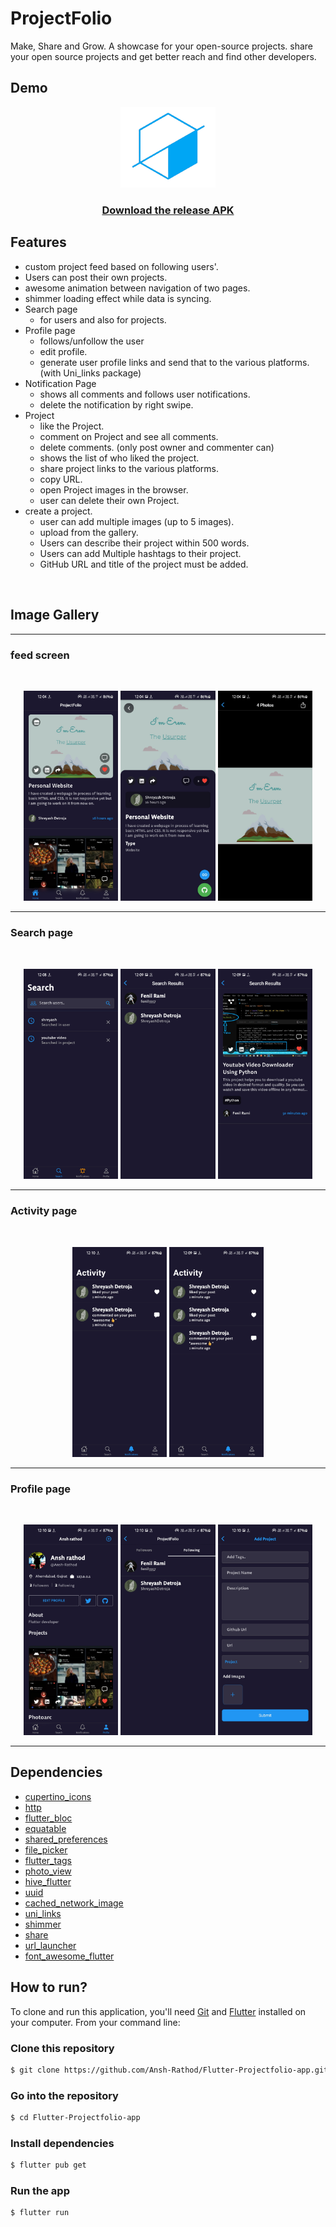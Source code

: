 # **ProjectFolio**

Make, Share and Grow. A showcase for your open-source projects.
share your open source projects and get better reach and find other developers.

## **Demo**

<p align="center">
<img src="assets/logo.png" alt="logo" width="30%"/>

<h3 align="center"><a href="https://github.com/Ansh-Rathod/Flutter-Projectfolio-app/releases/download/v1.0.0/app-armeabi-v7a-release.apk">Download the release APK</a></h3>
</p>

## **Features**

- custom project feed based on following users'.
- Users can post their own projects.
- awesome animation between navigation of two pages.
- shimmer loading effect while data is syncing.
- Search page
  - for users and also for projects.
- Profile page
  - follows/unfollow the user
  - edit profile.
  - generate user profile links and send that to the various platforms. (with Uni_links package)
- Notification Page
  - shows all comments and follows user notifications.
  - delete the notification by right swipe.
- Project
  - like the Project.
  - comment on Project and see all comments.
  - delete comments. (only post owner and commenter can)
  - shows the list of who liked the project.
  - share project links to the various platforms.
  - copy URL.
  - open Project images in the browser.
  - user can delete their own Project.
- create a project.
  - user can add multiple images (up to 5 images).
  - upload from the gallery.
  - Users can describe their project within 500 words.
  - Users can add Multiple hashtags to their project.
  - GitHub URL and title of the project must be added.

<br/>

## **Image Gallery**

<hr/>

### **feed screen**

<br>

<p align="center">
<img src="screenshots/Screenshot_20211218-120445.jpg" alt="Gallery Image" width="30%" />
<img src="screenshots/Screenshot_20211218-120450.jpg" alt="Gallery Image" width="30%" />
<img src="screenshots/Screenshot_20211218-120453.jpg" alt="Gallery Image" width="30%" />
</p>
<hr/>

### **Search page**

<br>

<p align="center">
<img src="screenshots/Screenshot_20211218-120842.jpg" alt="Gallery Image" width="30%" />
<img src="screenshots/Screenshot_20211218-120939.jpg" alt="Gallery Image" width="30%" />
<img src="screenshots/Screenshot_20211218-120948.jpg" alt="Gallery Image" width="30%" />
</p>
<hr/>

### **Activity page**

<br>

<p align="center">
<img src="screenshots/Screenshot_20211218-121009.jpg" alt="Gallery Image" width="30%" />
<img src="screenshots/Screenshot_20211218-120956.jpg" alt="Gallery Image" width="30%" />
</p>
<hr/>

### **Profile page**

<br>

<p align="center">
<img src="screenshots/Screenshot_20211218-121015.jpg" alt="Gallery Image" width="30%" />
<img src="screenshots/Screenshot_20211218-121023.jpg" alt="Gallery Image" width="30%" />
<img src="screenshots/Screenshot_20211218-121028.jpg" alt="Gallery Image" width="30%" />
</p>
<hr/>

## **Dependencies**

- [cupertino_icons](https://pub.dev/packages/cupertino_icons)
- [http](https://pub.dev/packages/http)
- [flutter_bloc](https://pub.dev/packages/flutter_bloc)
- [equatable](https://pub.dev/packages/equatable)
- [shared_preferences](https://pub.dev/packages/shared_preferences)
- [file_picker](https://pub.dev/packages/file_picker)
- [flutter_tags](https://pub.dev/packages/flutter_tags)
- [photo_view](https://pub.dev/packages/photo_view)
- [hive_flutter](https://pub.dev/packages/hive_flutter)
- [uuid](https://pub.dev/packages/uuid)
- [cached_network_image](https://pub.dev/packages/cached_network_image)
- [uni_links](https://pub.dev/packages/uni_links)
- [shimmer](https://pub.dev/packages/shimmer)
- [share](https://pub.dev/packages/share)
- [url_launcher](https://pub.dev/packages/url_launcher)
- [font_awesome_flutter](https://pub.dev/packages/font_awesome_flutter)

## **How to run?**

To clone and run this application, you'll need [Git](https://git-scm.com/downloads) and [Flutter](https://flutter.dev/docs/get-started/install) installed on your computer. From your command line:

### Clone this repository

```bash
$ git clone https://github.com/Ansh-Rathod/Flutter-Projectfolio-app.git
```

### Go into the repository

```bash
$ cd Flutter-Projectfolio-app
```

### Install dependencies

```bash
$ flutter pub get
```

### Run the app

```bash
$ flutter run
```
